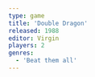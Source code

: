 ```yaml
---
type: game
title: 'Double Dragon'
released: 1988
editor: Virgin
players: 2
genres:
  - 'Beat them all'
---
```

